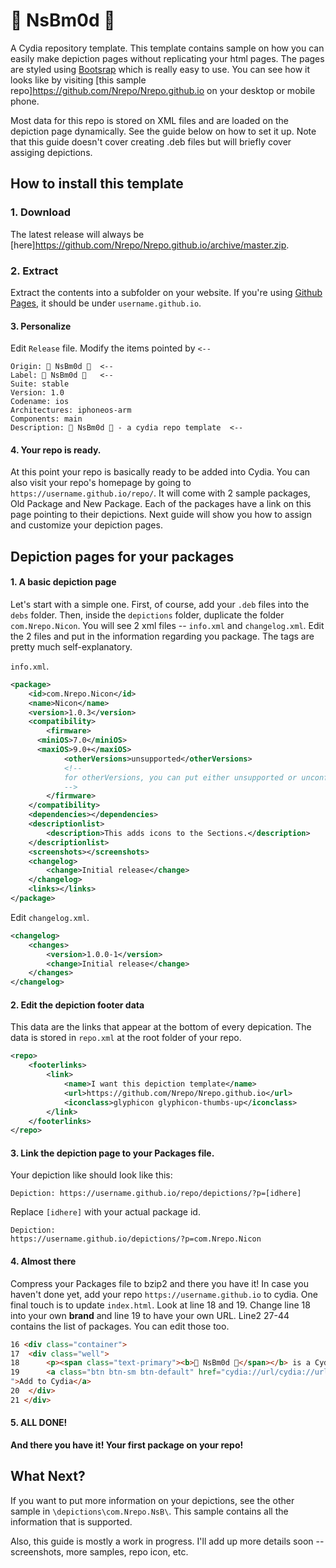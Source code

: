 #  NsBm0d 
A Cydia repository template. This template contains sample on how you can easily make depiction pages without replicating your html pages. The pages are styled using [Bootsrap](http://getbootstrap.com/) which is really easy to use. You can see how it looks like by visiting [this sample repo]https://github.com/Nrepo/Nrepo.github.io on your desktop or mobile phone.

Most data for this repo is stored on XML files and are loaded on the depiction page dynamically. See the guide below on how to set it up. Note that this guide doesn't cover creating .deb files but will briefly cover assiging depictions.

## How to install this template

### 1. Download
The latest release will always be [here]https://github.com/Nrepo/Nrepo.github.io/archive/master.zip.

### 2. Extract
Extract the contents into a subfolder on your website. If you're using [Github Pages](https://pages.github.com/), it should be under `username.github.io`.

#### 3. Personalize
Edit `Release` file. Modify the items pointed by `<--`

    Origin:  NsBm0d   <--
    Label:  NsBm0d    <--
    Suite: stable
    Version: 1.0
    Codename: ios
    Architectures: iphoneos-arm
    Components: main
    Description:  NsBm0d  - a cydia repo template  <--

#### 4. Your repo is ready.
At this point your repo is basically ready to be added into Cydia. You can also visit your repo's homepage by going to `https://username.github.io/repo/`. It will come with 2 sample packages, Old Package and New Package. Each of the packages have a link on this page pointing to their depictions. Next guide will show you how to assign and customize your depiction pages.


## Depiction pages for your packages

#### 1. A basic depiction page
Let's start with a simple one. First, of course, add your `.deb` files into the `debs` folder. Then, inside the `depictions` folder, duplicate the folder `com.Nrepo.Nicon`. You will see 2 xml files -- `info.xml` and `changelog.xml`. Edit the 2 files and put in the information regarding you package. The tags are pretty much self-explanatory.

`info.xml`.
```xml
<package>
	<id>com.Nrepo.Nicon</id>
	<name>Nicon</name>
	<version>1.0.3</version>
	<compatibility>
		<firmware>
      <miniOS>7.0</miniOS>
      <maxiOS>9.0+</maxiOS>
			<otherVersions>unsupported</otherVersions>
			<!--
			for otherVersions, you can put either unsupported or unconfirmed
			-->
		</firmware>
	</compatibility>
	<dependencies></dependencies>
	<descriptionlist>
		<description>This adds icons to the Sections.</description>
	</descriptionlist>
	<screenshots></screenshots>
	<changelog>
		<change>Initial release</change>
	</changelog>
	<links></links>
</package>
```
Edit `changelog.xml`.
```xml
<changelog>
	<changes>
		<version>1.0.0-1</version>
		<change>Initial release</change>
	</changes>
</changelog>
```

#### 2. Edit the depiction footer data
This data are the links that appear at the bottom of every depication. The data is stored in `repo.xml` at the root folder of your repo.

```xml
<repo>
	<footerlinks>
		<link>
			<name>I want this depiction template</name>
			<url>https://github.com/Nrepo/Nrepo.github.io</url>
			<iconclass>glyphicon glyphicon-thumbs-up</iconclass>
		</link>
	</footerlinks>
</repo>
```

#### 3. Link the depiction page to your Packages file.
Your depiction like should look like this:
```text
Depiction: https://username.github.io/repo/depictions/?p=[idhere]
```
Replace `[idhere]` with your actual package id.
```text
Depiction:
https://username.github.io/depictions/?p=com.Nrepo.Nicon
```
#### 4. Almost there
Compress your Packages file to bzip2 and there you have it! In case you haven't done yet, add your repo `https://username.github.io` to cydia. One final touch is to update `index.html`. Look at line 18 and 19. Change line 18 into your own **brand** and line 19 to have your own URL. Line2 27-44 contains the list of packages. You can edit those too.
```html
16 <div class="container">
17 	<div class="well">
18 		<p><span class="text-primary"><b> NsBm0d </span></b> is a Cydia repository template.</p>
19 		<a class="btn btn-sm btn-default" href="cydia://url/cydia://url/https://cydia.saurik.com/api/share#?source=https://Nrepo.github.io//
">Add to Cydia</a>
20 	</div>
21 </div>
```

#### 5. ALL DONE!
**And there you have it! Your first package on your repo!**

## What Next?
If you want to put more information on your depictions, see the other sample in `\depictions\com.Nrepo.NsB\`. This sample contains all the information that is supported.

Also, this guide is mostly a work in progress. I'll add up more details soon -- screenshots, more samples, repo icon, etc.
